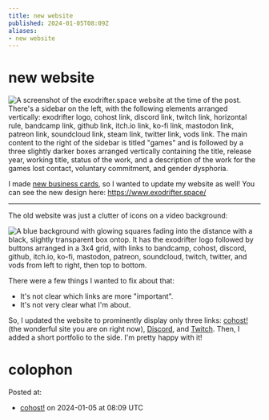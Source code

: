 ```yaml
---
title: new website
published: 2024-01-05T08:09Z
aliases:
- new website
---
```


# new website

![A screenshot of the exodrifter.space website at the time of the post. There's a sidebar on the left, with the following elements arranged vertically: exodrifter logo, cohost link, discord link, twitch link, horizontal rule, bandcamp link, github link, itch.io link, ko-fi link, mastodon link, patreon link, soundcloud link, steam link, twitter link, vods link. The main content to the right of the sidebar is titled "games" and is followed by a three slightly darker boxes arranged vertically containing the title, release year, working title, status of the work, and a description of the work for the games lost contact, voluntary commitment, and gender dysphoria.](20240105-current.png)

I made [new business cards](20240101.md), so I wanted to update my website as well! You can see the new design here: https://www.exodrifter.space/

---

The old website was just a clutter of icons on a video background:

![A blue background with glowing squares fading into the distance with a black, slightly transparent box ontop. It has the exodrifter logo followed by buttons arranged in a 3x4 grid, with links to bandcamp, cohost, discord, github, itch.io, ko-fi, mastodon, patreon, soundcloud, twitch, twitter, and vods from left to right, then top to bottom.](20240105-old.png)

There were a few things I wanted to fix about that:
- It's not clear which links are more "important".
- It's not very clear what I'm about.

So, I updated the website to prominently display only three links: [cohost!](https://cohost.org/exodrifter) (the wonderful site you are on right now), [Discord](https://discord.gg/arqFQVt), and [Twitch](https://www.twitch.tv/exodrifter_). Then, I added a short portfolio to the side. I'm pretty happy with it!

# colophon

Posted at:
- [cohost!](https://cohost.org/exodrifter/post/4088532-new-website) on 2024-01-05 at 08:09 UTC
